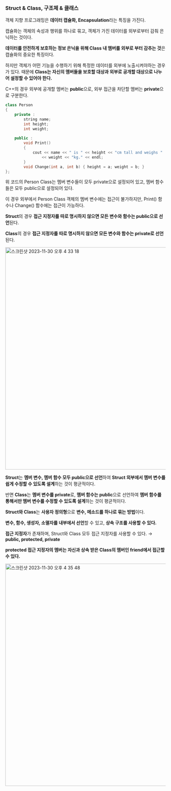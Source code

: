 ### Struct & Class, 구조체 & 클래스

객체 지향 프로그래밍은 **데이터 캡슐화, Encapsulation**라는 특징을 가진다.

캡슐화는 객체의 속성과 행위를 하나로 묶고, 객체가 가진 데이터를 외부로부터 감춰 은닉하는 것이다.

**데이터를 안전하게 보호하는 정보 은닉을 위해 Class 내 멤버를 외부로 부터 감추는 것**은 캡슐화의 중요한 특징이다.

하지만 객체가 어떤 기능을 수행하기 위해 특정한 데이터를 외부에 노출시켜야하는 경우가 있다. 때문에 **Class는 자신의 멤버들을 보호할 대상과 외부로 공개할 대상으로 나누어 설정할 수 있어야 한다.**

C++의 경우 외부에 공개할 멤버는 **public**으로, 외부 접근을 차단할 멤버는 **private**으로 구분한다.

```cpp
class Person 
{
	private :
		string name;
		int height;
		int weight;
  
	public : 
		void Print() 
		{ 
			cout << name << " is " << height << "cm tall and weighs " 
				<< weight << "kg." << endl; 
		}
		void Change(int a, int b) { height = a; weight = b; }
};
```

위 코드의 Person Class는 멤버 변수들이 모두 private으로 설정되어 있고, 멤버 함수들은 모두 public으로 설정되어 있다.

이 경우 외부에서 Person Class 객체의 멤버 변수에는 접근이 불가하지만, Print() 함수나 Change() 함수에는 접근이 가능하다.

**Struct**의 경우 **접근 지정자를 따로 명시하지 않으면 모든 변수와 함수는 public으로 선언**된다.

**Class**의 경우 **접근 지정자를 따로 명시하지 않으면 모든 변수와 함수는 private로 선언**된다.

<img width="697" alt="스크린샷 2023-11-30 오후 4 33 18" src="https://github.com/Heo-Jeong-Eun/CPP/assets/60500256/7c3359cd-a530-4a38-a435-82092d3fb000">

**Struct**는 **멤버 변수, 멤버 함수 모두 public으로 선언**하여 **Struct 외부에서 멤버 변수를 쉽게 수정할 수 있도록 설계**하는 것이 평균적이다.

반면 **Class**는 **멤버 변수를 private**로, **멤버 함수는 public**으로 선언하여 **멤버 함수를 통해서만 멤버 변수를 수정할 수 있도록 설계**하는 것이 평균적이다.

**Struct와 Class**는 **사용자 정의형**으로 **변수, 메소드를 하나로 묶는 방법**이다.

**변수, 함수, 생성자, 소멸자를 내부에서 선언**할 수 있고, **상속 구조를 사용할 수 있다.**

**접근 지정자**가 존재하며, Struct와 Class 모두 접근 지정자를 사용할 수 있다. → **public, protected, private**

**protected 접근 지정자의 멤버는 자신과 상속 받은 Class의 멤버인 friend에서 접근할 수 있다.**

<img width="697" alt="스크린샷 2023-11-30 오후 4 35 48" src="https://github.com/Heo-Jeong-Eun/CPP/assets/60500256/95e635db-6cdc-4332-9917-76cb693a565e">